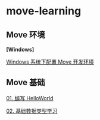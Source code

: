 # move-learning

## Move 环境
**[Windows]**

[Windows 系统下配置 Move 开发环境](./doc/00-installation-win.md)



## Move 基础

[01. 编写 HelloWorld](./doc/01-hello-world.md)

[02. 基础数据类型学习](./doc/02-move-basic-1.md)